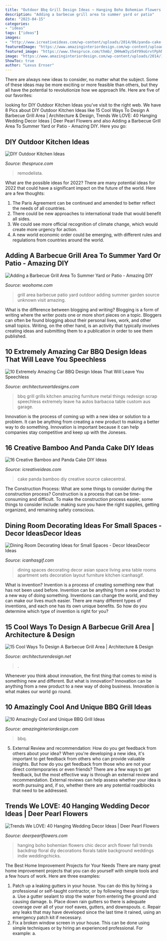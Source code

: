 ```yaml
---
title: "Outdoor Bbq Grill Design Ideas ~ Hanging Boho Bohemian Flowers Chic Decor Arch Flower Fall Trends Backdrop Floral Diy Decorations Florals Table Background Weddings Indie Weddingchicks"
description: "Adding a barbecue grill area to summer yard or patio"
date: "2023-04-15"
categories:
- "ideas"
tags: ["ideas"]
images:
- "http://www.icreativeideas.com/wp-content/uploads/2014/06/panda-cake-11.jpeg"
featuredImage: "https://www.amazinginteriordesign.com/wp-content/uploads/2014/12/Creative-BBQ-Grills.jpg"
featured_image: "https://www.thespruce.com/thmb/_OHHwW3yzS4Y99oGrvtPphN8-pw=/960x0/filters:no_upscale():max_bytes(150000):strip_icc()/egg-outside-kitchen-remodelista-56a576bb5f9b58b7d0dd0a80.jpg"
image: "https://www.amazinginteriordesign.com/wp-content/uploads/2014/12/Creative-BBQ-Grills.jpg"
ShowToc: true
author: "Lexus Ernser"
---
```



There are always new ideas to consider, no matter what the subject. Some of these ideas may be more exciting or more feasible than others, but they all have the potential to revolutionize how we approach life. Here are five of our favorites: 

	

		
looking for DIY Outdoor Kitchen Ideas you've visit to the right web. We have 8 Pics about DIY Outdoor Kitchen Ideas like 15 Cool Ways To Design A Barbecue Grill Area | Architecture &amp; Design, Trends We LOVE: 40 Hanging Wedding Decor Ideas | Deer Pearl Flowers and also Adding a Barbecue Grill Area To Summer Yard or Patio - Amazing DIY. Here you go:
		
    
## DIY Outdoor Kitchen Ideas

<img loading=lazy src="https://www.thespruce.com/thmb/_OHHwW3yzS4Y99oGrvtPphN8-pw=/960x0/filters:no_upscale():max_bytes(150000):strip_icc()/egg-outside-kitchen-remodelista-56a576bb5f9b58b7d0dd0a80.jpg" onerror="this.onerror=null;this.src='https://tse4.mm.bing.net/th?id=OIP.FJEy-LeLqdyj7nxK15AhiAHaLH&amp;pid=15.1';" alt="DIY Outdoor Kitchen Ideas">

_Source: thespruce.com_

>remodelista. 

	

What are the possible ideas for 2022?
There are many potential ideas for 2022 that could have a significant impact on the future of the world. Here are a few thoughts: 
1. The Paris Agreement can be continued and amended to better reflect the needs of all countries. 
2. There could be new approaches to international trade that would benefit all sides. 
3. We could see more official recognition of climate change, which would create more urgency for action. 
4. A new world economic order could be emerging, with different rules and regulations from countries around the world. 

    
## Adding A Barbecue Grill Area To Summer Yard Or Patio - Amazing DIY

<img loading=lazy src="https://www.woohome.com/wp-content/uploads/2017/06/design-an-outdoor-barbeque-grill-area-4.jpg" onerror="this.onerror=null;this.src='https://tse4.mm.bing.net/th?id=OIP.iygxT-INhdzHChcEu2K24QHaQX&amp;pid=15.1';" alt="Adding a Barbecue Grill Area To Summer Yard or Patio - Amazing DIY">

_Source: woohome.com_

>grill area barbecue patio yard outdoor adding summer garden source unknown visit amazing. 

	

What is the difference between blogging and writing?
Blogging is a form of writing where the writer posts one or more short pieces on a topic. Bloggers can often be found blogging about their personal lives, work, and other small topics. Writing, on the other hand, is an activity that typically involves creating ideas and submitting them to a publication in order to see them published.

    
## 10 Extremely Amazing Car BBQ Design Ideas That Will Leave You Speechless

<img loading=lazy src="https://www.architectureartdesigns.com/wp-content/uploads/2014/11/633.jpg" onerror="this.onerror=null;this.src='https://tse1.mm.bing.net/th?id=OIP.NalH_ZBSQwh15rDG5OeFhwHaJ6&amp;pid=15.1';" alt="10 Extremely Amazing Car BBQ Design Ideas That Will Leave You Speechless">

_Source: architectureartdesigns.com_

>bbq grill grills kitchen amazing furniture metal things redesign scrap speechless extremely leave ha autos barbacoa table custom aus garage. 

	

Innovation is the process of coming up with a new idea or solution to a problem. It can be anything from creating a new product to making a better way to do something. Innovation is important because it can help companies stay competitive and keep up with the Joneses.

    
## 16 Creative Bamboo And Panda Cake DIY Ideas

<img loading=lazy src="http://www.icreativeideas.com/wp-content/uploads/2014/06/panda-cake-11.jpeg" onerror="this.onerror=null;this.src='https://tse4.mm.bing.net/th?id=OIP.jY2C40gLEk-mCM4AvcmdbAHaJ7&amp;pid=15.1';" alt="16 Creative Bamboo and Panda Cake DIY Ideas">

_Source: icreativeideas.com_

>cake panda bamboo diy creative source cakecentral. 

	

The Construction Process: What are some things to consider during the construction process?
Construction is a process that can be time-consuming and difficult. To make the construction process easier, some things to consider include: making sure you have the right supplies, getting organized, and remaining safety conscious.

    
## Dining Room Decorating Ideas For Small Spaces - Decor IdeasDecor Ideas

<img loading=lazy src="http://icanhasgif.com/wp-content/uploads/2016/05/Dining-Room-Decorating-Ideas-for-Small-Spaces.jpg" onerror="this.onerror=null;this.src='https://tse4.mm.bing.net/th?id=OIP.wPM_RWbxbDrkpKb2QVv_QgHaJ4&amp;pid=15.1';" alt="Dining Room Decorating Ideas for Small Spaces - Decor IdeasDecor Ideas">

_Source: icanhasgif.com_

>dining spaces decorating decor asian space living area table rooms apartment sets decoration layout furniture kitchen icanhasgif. 

	

What is invention?
Invention is a process of creating something new that has not been used before. Invention can be anything from a new product to a new way of doing something. Inventions can change the world, and they can make our lives much easier. There are many different types of inventions, and each one has its own unique benefits. So how do you determine which type of invention is right for you?

    
## 15 Cool Ways To Design A Barbecue Grill Area | Architecture &amp; Design

<img loading=lazy src="https://cdn.architecturendesign.net/wp-content/uploads/2015/07/131.jpg" onerror="this.onerror=null;this.src='https://tse1.mm.bing.net/th?id=OIP.tqJwsaoTX_6Hs6jCTtVjogHaKB&amp;pid=15.1';" alt="15 Cool Ways To Design A Barbecue Grill Area | Architecture &amp; Design">

_Source: architecturendesign.net_

>. 

	

Whenever you think about innovation, the first thing that comes to mind is something new and different. But what is innovation? Innovation can be anything from a new product to a new way of doing business. Innovation is what makes our world go round.

    
## 10 Amazingly Cool And Unique BBQ Grill Ideas

<img loading=lazy src="https://www.amazinginteriordesign.com/wp-content/uploads/2014/12/Creative-BBQ-Grills.jpg" onerror="this.onerror=null;this.src='https://tse3.mm.bing.net/th?id=OIP.q6plM7pyGS0wxzJj67ko6QHaED&amp;pid=15.1';" alt="10 Amazingly Cool and Unique BBQ Grill Ideas">

_Source: amazinginteriordesign.com_

>bbq. 

	

5. External Review and recommendation: How do you get feedback from others about your idea?
When you're developing a new idea, it's important to get feedback from others who can provide valuable insights. But how do you get feedback from those who are not your direct contemporaries or even friends? There are a few ways to get feedback, but the most effective way is through an external review and recommendation. External reviews can help assess whether your idea is worth pursuing and, if so, whether there are any potential roadblocks that need to be addressed.

    
## Trends We LOVE: 40 Hanging Wedding Decor Ideas | Deer Pearl Flowers

<img loading=lazy src="http://www.deerpearlflowers.com/wp-content/uploads/2016/05/wedding-arch-hanging-florals.jpg" onerror="this.onerror=null;this.src='https://tse3.mm.bing.net/th?id=OIP.d2O-Z37FmVQmRTri1_XtxQHaLF&amp;pid=15.1';" alt="Trends We LOVE: 40 Hanging Wedding Decor Ideas | Deer Pearl Flowers">

_Source: deerpearlflowers.com_

>hanging boho bohemian flowers chic decor arch flower fall trends backdrop floral diy decorations florals table background weddings indie weddingchicks. 

	

The Best Home Improvement Projects for Your Needs
There are many great home improvement projects that you can do yourself with simple tools and a few hours of work. Here are three examples: 
1. Patch up a leaking gutters in your house. You can do this by hiring a professional or self-taught contractor, or by following these simple tips: 
a. Use a gutter sealant to stop the water from entering the ground and causing damage. 
b. Place down rain gutters so there is adequate coverage over all of your roof eaves, gutters, and downspouts. 
c. Repair any leaks that may have developed since the last time it rained, using an emergency patch kit if necessary.
2. Fix a broken window screen in your house. This can be done using simple techniques or by hiring an experienced professional. For example: 
a.

